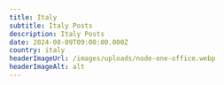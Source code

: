 ```yaml
---
title: Italy
subtitle: Italy Posts
description: Italy Posts
date: 2024-08-09T09:00:00.000Z
country: italy
headerImageUrl: /images/uploads/node-one-office.webp
headerImageAlt: alt
---
```

